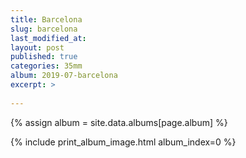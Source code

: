 ```yaml
---
title: Barcelona
slug: barcelona
last_modified_at:
layout: post
published: true
categories: 35mm
album: 2019-07-barcelona
excerpt: >
  
---
```

{% assign album = site.data.albums[page.album] %}

{% include print_album_image.html album_index=0 %}
